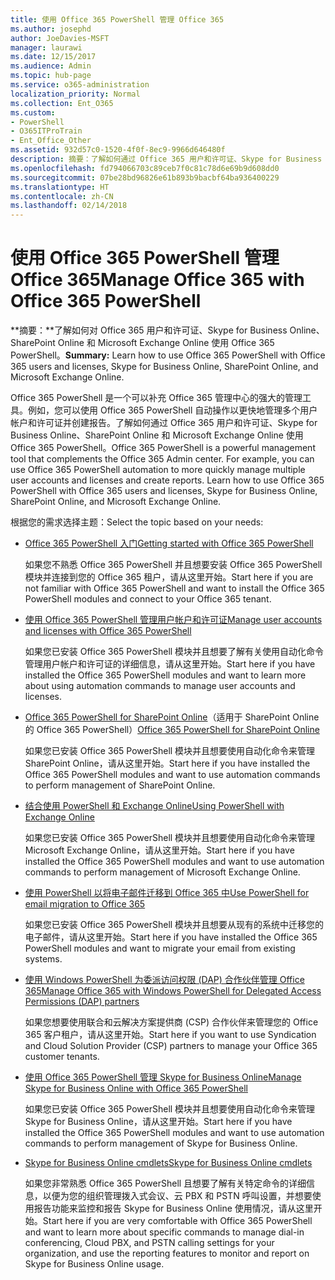 ```yaml
---
title: 使用 Office 365 PowerShell 管理 Office 365
ms.author: josephd
author: JoeDavies-MSFT
manager: laurawi
ms.date: 12/15/2017
ms.audience: Admin
ms.topic: hub-page
ms.service: o365-administration
localization_priority: Normal
ms.collection: Ent_O365
ms.custom:
- PowerShell
- O365ITProTrain
- Ent_Office_Other
ms.assetid: 932d57c0-1520-4f0f-8ec9-9966d646480f
description: 摘要：了解如何通过 Office 365 用户和许可证、Skype for Business Online、SharePoint Online 和 Microsoft Exchange Online 来使用 Office 365 PowerShell。
ms.openlocfilehash: fd794066703c89ceb7f0c81c78d6e69b9d608dd0
ms.sourcegitcommit: 07be28bd96826e61b893b9bacbf64ba936400229
ms.translationtype: HT
ms.contentlocale: zh-CN
ms.lasthandoff: 02/14/2018
---
```

# <a name="manage-office-365-with-office-365-powershell"></a><span data-ttu-id="d8875-103">使用 Office 365 PowerShell 管理 Office 365</span><span class="sxs-lookup"><span data-stu-id="d8875-103">Manage Office 365 with Office 365 PowerShell</span></span>

 <span data-ttu-id="d8875-104">**摘要：**了解如何对 Office 365 用户和许可证、Skype for Business Online、SharePoint Online 和 Microsoft Exchange Online 使用 Office 365 PowerShell。</span><span class="sxs-lookup"><span data-stu-id="d8875-104">**Summary:** Learn how to use Office 365 PowerShell with Office 365 users and licenses, Skype for Business Online, SharePoint Online, and Microsoft Exchange Online.</span></span>
  
<span data-ttu-id="d8875-p101">Office 365 PowerShell 是一个可以补充 Office 365 管理中心的强大的管理工具。例如，您可以使用 Office 365 PowerShell 自动操作以更快地管理多个用户帐户和许可证并创建报告。了解如何通过 Office 365 用户和许可证、Skype for Business Online、SharePoint Online 和 Microsoft Exchange Online 使用 Office 365 PowerShell。</span><span class="sxs-lookup"><span data-stu-id="d8875-p101">Office 365 PowerShell is a powerful management tool that complements the Office 365 Admin center. For example, you can use Office 365 PowerShell automation to more quickly manage multiple user accounts and licenses and create reports. Learn how to use Office 365 PowerShell with Office 365 users and licenses, Skype for Business Online, SharePoint Online, and Microsoft Exchange Online.</span></span> 
  
<span data-ttu-id="d8875-108">根据您的需求选择主题：</span><span class="sxs-lookup"><span data-stu-id="d8875-108">Select the topic based on your needs:</span></span>
  
- [<span data-ttu-id="d8875-109">Office 365 PowerShell 入门</span><span class="sxs-lookup"><span data-stu-id="d8875-109">Getting started with Office 365 PowerShell</span></span>](getting-started-with-office-365-powershell.md)
    
    <span data-ttu-id="d8875-110">如果您不熟悉 Office 365 PowerShell 并且想要安装 Office 365 PowerShell 模块并连接到您的 Office 365 租户，请从这里开始。</span><span class="sxs-lookup"><span data-stu-id="d8875-110">Start here if you are not familiar with Office 365 PowerShell and want to install the Office 365 PowerShell modules and connect to your Office 365 tenant.</span></span>
    
- [<span data-ttu-id="d8875-111">使用 Office 365 PowerShell 管理用户帐户和许可证</span><span class="sxs-lookup"><span data-stu-id="d8875-111">Manage user accounts and licenses with Office 365 PowerShell</span></span>](manage-user-accounts-and-licenses-with-office-365-powershell.md)
    
    <span data-ttu-id="d8875-112">如果您已安装 Office 365 PowerShell 模块并且想要了解有关使用自动化命令管理用户帐户和许可证的详细信息，请从这里开始。</span><span class="sxs-lookup"><span data-stu-id="d8875-112">Start here if you have installed the Office 365 PowerShell modules and want to learn more about using automation commands to manage user accounts and licenses.</span></span>
    
- <span data-ttu-id="d8875-113">[Office 365 PowerShell for SharePoint Online](https://technet.microsoft.com/zh-CN/library/fp161362.aspx)（适用于 SharePoint Online 的 Office 365 PowerShell）</span><span class="sxs-lookup"><span data-stu-id="d8875-113">[Office 365 PowerShell for SharePoint Online](https://technet.microsoft.com/zh-CN/library/fp161362.aspx)</span></span>
    
    <span data-ttu-id="d8875-114">如果您已安装 Office 365 PowerShell 模块并且想要使用自动化命令来管理 SharePoint Online，请从这里开始。</span><span class="sxs-lookup"><span data-stu-id="d8875-114">Start here if you have installed the Office 365 PowerShell modules and want to use automation commands to perform management of SharePoint Online.</span></span>
    
- [<span data-ttu-id="d8875-115">结合使用 PowerShell 和 Exchange Online</span><span class="sxs-lookup"><span data-stu-id="d8875-115">Using PowerShell with Exchange Online</span></span>](https://technet.microsoft.com/library/jj200677%28v=exchg.160%29.aspx)
    
    <span data-ttu-id="d8875-116">如果您已安装 Office 365 PowerShell 模块并且想要使用自动化命令来管理 Microsoft Exchange Online，请从这里开始。</span><span class="sxs-lookup"><span data-stu-id="d8875-116">Start here if you have installed the Office 365 PowerShell modules and want to use automation commands to perform management of Microsoft Exchange Online.</span></span>
    
- [<span data-ttu-id="d8875-117">使用 PowerShell 以将电子邮件迁移到 Office 365 中</span><span class="sxs-lookup"><span data-stu-id="d8875-117">Use PowerShell for email migration to Office 365</span></span>](use-powershell-for-email-migration-to-office-365.md)
    
    <span data-ttu-id="d8875-118">如果您已安装 Office 365 PowerShell 模块并且想要从现有的系统中迁移您的电子邮件，请从这里开始。</span><span class="sxs-lookup"><span data-stu-id="d8875-118">Start here if you have installed the Office 365 PowerShell modules and want to migrate your email from existing systems.</span></span> 
    
- [<span data-ttu-id="d8875-119">使用 Windows PowerShell 为委派访问权限 (DAP) 合作伙伴管理 Office 365</span><span class="sxs-lookup"><span data-stu-id="d8875-119">Manage Office 365 with Windows PowerShell for Delegated Access Permissions (DAP) partners</span></span>](manage-office-365-with-windows-powershell-for-delegated-access-permissions-dap-p.md)
    
    <span data-ttu-id="d8875-120">如果您想要使用联合和云解决方案提供商 (CSP) 合作伙伴来管理您的 Office 365 客户租户，请从这里开始。</span><span class="sxs-lookup"><span data-stu-id="d8875-120">Start here if you want to use Syndication and Cloud Solution Provider (CSP) partners to manage your Office 365 customer tenants.</span></span> 
    
- [<span data-ttu-id="d8875-121">使用 Office 365 PowerShell 管理 Skype for Business Online</span><span class="sxs-lookup"><span data-stu-id="d8875-121">Manage Skype for Business Online with Office 365 PowerShell</span></span>](manage-skype-for-business-online-with-office-365-powershell.md)
    
    <span data-ttu-id="d8875-122">如果您已安装 Office 365 PowerShell 模块并且想要使用自动化命令来管理 Skype for Business Online，请从这里开始。</span><span class="sxs-lookup"><span data-stu-id="d8875-122">Start here if you have installed the Office 365 PowerShell modules and want to use automation commands to perform management of Skype for Business Online.</span></span>
    
- [<span data-ttu-id="d8875-123">Skype for Business Online cmdlets</span><span class="sxs-lookup"><span data-stu-id="d8875-123">Skype for Business Online cmdlets</span></span>](http://technet.microsoft.com/library/141fbda3-992a-4eeb-9352-c6b0ffd760f6.aspx)
    
    <span data-ttu-id="d8875-124">如果您非常熟悉 Office 365 PowerShell 且想要了解有关特定命令的详细信息，以便为您的组织管理拨入式会议、云 PBX 和 PSTN 呼叫设置，并想要使用报告功能来监控和报告 Skype for Business Online 使用情况，请从这里开始。</span><span class="sxs-lookup"><span data-stu-id="d8875-124">Start here if you are very comfortable with Office 365 PowerShell and want to learn more about specific commands to manage dial-in conferencing, Cloud PBX, and PSTN calling settings for your organization, and use the reporting features to monitor and report on Skype for Business Online usage.</span></span>
    

